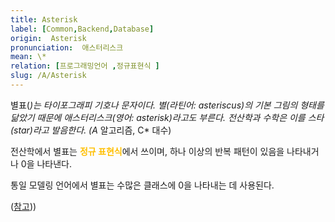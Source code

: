 ```yaml
---
title: Asterisk
label: [Common,Backend,Database]
origin:  Asterisk
pronunciation:  애스터리스크
mean: \*
relation: [프로그래밍언어 ,정규표현식 ]
slug: /A/Asterisk
---
```


<content>
<p>별표(<em>)는 타이포그래피 기호나 문자이다. 별(라틴어: asteriscus)의 기본 그림의 형태를 닮았기 때문에 애스터리스크(영어: asterisk)라고도 부른다. 전산학과 수학은 이를 스타(star)라고 발음한다. (A</em> 알고리즘, C* 대수)</p><p>전산학에서 별표는 <span style="color:#FFBF00; font-weight:bold;">정규 표현식</span>에서 쓰이며, 하나 이상의 반복 패턴이 있음을 나타내거나 0을 나타낸다.</p><p>통일 모델링 언어에서 별표는 수많은 클래스에 0을 나타내는 데 사용된다.</p><p>(<a href="https://ko.wikipedia.org/wiki/%EB%B3%84%ED%91%9C">참고</a>))</p>
</content>
